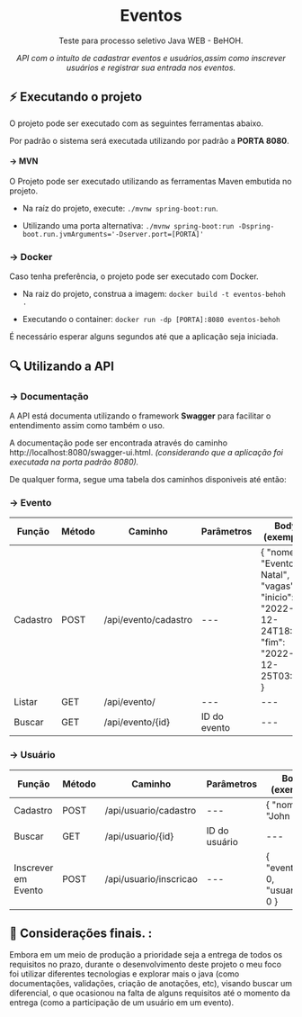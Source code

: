 <!-- header -->
<h1 align="center">Eventos</h1>
<p align="center">Teste para processo seletivo Java WEB - BeHOH.</P>
<p align="center">
  <i>API com o intuíto de cadastrar eventos e usuários,assim como inscrever 
     usuários e registrar sua entrada nos eventos.</i>
</p>

## :zap: Executando o projeto
O projeto pode ser executado com as seguintes ferramentas abaixo.

Por padrão o sistema será
executada utilizando por padrão a **PORTA 8080**.


#### -> MVN
O Projeto pode ser executado utilizando as ferramentas Maven embutida no projeto.

- Na raíz do projeto, execute: ` ./mvnw spring-boot:run `.

- Utilizando uma porta alternativa: `./mvnw spring-boot:run -Dspring-boot.run.jvmArguments='-Dserver.port=[PORTA]'`

### -> Docker
Caso tenha preferência, o projeto pode ser executado com Docker.

- Na raiz do projeto, construa a imagem: `docker build -t eventos-behoh .`

- Executando o container: `docker run -dp [PORTA]:8080 eventos-behoh`

É necessário esperar alguns segundos até que a aplicação seja iniciada.

## :mag: Utilizando a API

### -> Documentação

A API está documenta utilizando o framework **Swagger** para facilitar o entendimento
assim como também o uso.

A documentação pode ser encontrada através do caminho http://localhost:8080/swagger-ui.html.
*(considerando que a aplicação foi executada na porta padrão 8080).*

De qualquer forma, segue uma tabela dos caminhos disponiveis até então:

### -> Evento

| Função   | Método | Caminho              | Parâmetros   | Body (exemplo)                                                                                     |
|----------|--------|----------------------|--------------|----------------------------------------------------------------------------------------------------|
| Cadastro | POST   | /api/evento/cadastro | ---          | { "nome": "Evento de Natal", "vagas": 3, "inicio": "2022-12-24T18:30", "fim": "2022-12-25T03:30" } |
| Listar   | GET    | /api/evento/         | ---          | ---                                                                                                |
| Buscar   | GET    | /api/evento/{id}     | ID do evento | ---                                                                                                |

### -> Usuário

| Função              | Método | Caminho                | Parâmetros    | Body (exemplo)                      |
|---------------------|--------|------------------------|---------------|-------------------------------------|
| Cadastro            | POST   | /api/usuario/cadastro  | ---           | { "nome": "John Doe" }              |
| Buscar              | GET    | /api/usuario/{id}      | ID do usuário | ---                                 |
| Inscrever em Evento | POST   | /api/usuario/inscricao | ---           | { "evento_id": 0, "usuario_id": 0 } |

## :pencil: Considerações finais. :

Embora em um meio de produção a prioridade seja a entrega de todos os requisitos no prazo,
durante o desenvolvimento deste projeto o meu foco foi utilizar diferentes tecnologias e
explorar mais o java (como documentações, validações, criação de anotações, etc), visando
buscar um diferencial, o que ocasionou na falta de alguns requisitos até o momento da entrega
(como a participação de um usuário em um evento).
